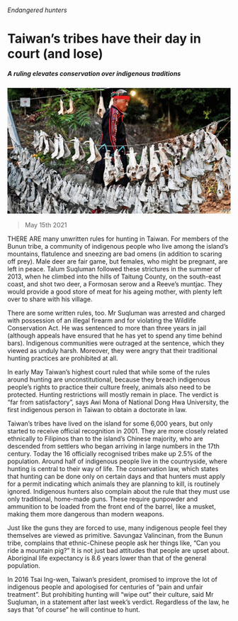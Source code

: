 ###### Endangered hunters

# Taiwan’s tribes have their day in court (and lose) 

##### A ruling elevates conservation over indigenous traditions 

![image](images/20210515_ASP002_0.jpg) 

> May 15th 2021 

THERE ARE many unwritten rules for hunting in Taiwan. For members of the Bunun tribe, a community of indigenous people who live among the island’s mountains, flatulence and sneezing are bad omens (in addition to scaring off prey). Male deer are fair game, but females, who might be pregnant, are left in peace. Talum Suqluman followed these strictures in the summer of 2013, when he climbed into the hills of Taitung County, on the south-east coast, and shot two deer, a Formosan serow and a Reeve’s muntjac. They would provide a good store of meat for his ageing mother, with plenty left over to share with his village.

There are some written rules, too. Mr Suqluman was arrested and charged with possession of an illegal firearm and for violating the Wildlife Conservation Act. He was sentenced to more than three years in jail (although appeals have ensured that he has yet to spend any time behind bars). Indigenous communities were outraged at the sentence, which they viewed as unduly harsh. Moreover, they were angry that their traditional hunting practices are prohibited at all.


In early May Taiwan’s highest court ruled that while some of the rules around hunting are unconstitutional, because they breach indigenous people’s rights to practice their culture freely, animals also need to be protected. Hunting restrictions will mostly remain in place. The verdict is “far from satisfactory”, says Awi Mona of National Dong Hwa University, the first indigenous person in Taiwan to obtain a doctorate in law.

Taiwan’s tribes have lived on the island for some 6,000 years, but only started to receive official recognition in 2001. They are more closely related ethnically to Filipinos than to the island’s Chinese majority, who are descended from settlers who began arriving in large numbers in the 17th century. Today the 16 officially recognised tribes make up 2.5% of the population. Around half of indigenous people live in the countryside, where hunting is central to their way of life. The conservation law, which states that hunting can be done only on certain days and that hunters must apply for a permit indicating which animals they are planning to kill, is routinely ignored. Indigenous hunters also complain about the rule that they must use only traditional, home-made guns. These require gunpowder and ammunition to be loaded from the front end of the barrel, like a musket, making them more dangerous than modern weapons.

Just like the guns they are forced to use, many indigenous people feel they themselves are viewed as primitive. Savungaz Valincinan, from the Bunun tribe, complains that ethnic-Chinese people ask her things like, “Can you ride a mountain pig?” It is not just bad attitudes that people are upset about. Aboriginal life expectancy is 8.6 years lower than that of the general population.

In 2016 Tsai Ing-wen, Taiwan’s president, promised to improve the lot of indigenous people and apologised for centuries of “pain and unfair treatment”. But prohibiting hunting will “wipe out” their culture, said Mr Suqluman, in a statement after last week’s verdict. Regardless of the law, he says that “of course” he will continue to hunt.

